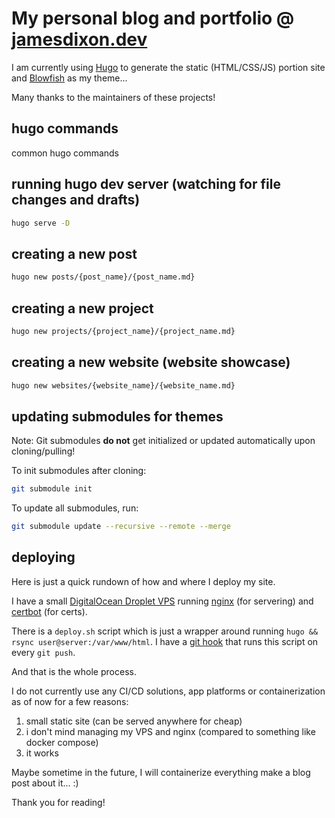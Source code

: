 # My personal blog and portfolio @ [jamesdixon.dev](https://jamesdixon.dev)

I am currently using [Hugo](https://gohugo.io/) to generate the static (HTML/CSS/JS) portion site and
[Blowfish](https://github.com/nunocoracao/blowfish/) as my theme...

Many thanks to the maintainers of these projects!

## hugo commands

common hugo commands

## running hugo dev server (watching for file changes and drafts)

```sh
hugo serve -D
```

## creating a new post

```sh
hugo new posts/{post_name}/{post_name.md}
```

## creating a new project

```sh
hugo new projects/{project_name}/{project_name.md}
```

## creating a new website (website showcase)

```sh
hugo new websites/{website_name}/{website_name.md}
```

## updating submodules for themes

Note: Git submodules **do not** get initialized or updated automatically upon cloning/pulling!

To init submodules after cloning:

```sh
git submodule init
```

To update all submodules, run:

```sh
git submodule update --recursive --remote --merge
```

## deploying

Here is just a quick rundown of how and where I deploy my site.

I have a small [DigitalOcean Droplet VPS](https://www.digitalocean.com/products/droplets) running
[nginx](https://www.nginx.com/) (for servering) and [certbot](https://certbot.eff.org/) (for certs).

There is a `deploy.sh` script which is just a wrapper around running `hugo && rsync user@server:/var/www/html`. I have a [git hook](https://git-scm.com/book/en/v2/Customizing-Git-Git-Hooks) that runs this script on every `git push`.

And that is the whole process.

I do not currently use any CI/CD solutions, app platforms or containerization as of now for a few reasons:

1. small static site (can be served anywhere for cheap)
2. i don't mind managing my VPS and nginx (compared to something like docker compose)
3. it works

Maybe sometime in the future, I will containerize everything make a blog post about it... :)

Thank you for reading!

